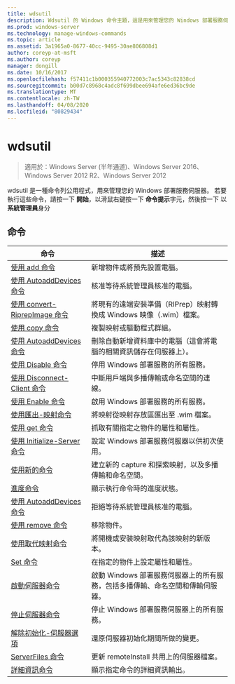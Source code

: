```yaml
---
title: wdsutil
description: Wdsutil 的 Windows 命令主題，這是用來管理您的 Windows 部署服務伺服器的命令列公用程式。
ms.prod: windows-server
ms.technology: manage-windows-commands
ms.topic: article
ms.assetid: 3a1965a0-8677-40cc-9495-30ae806808d1
author: coreyp-at-msft
ms.author: coreyp
manager: dongill
ms.date: 10/16/2017
ms.openlocfilehash: f57411c1b000355940772003c7ac5343c82838cd
ms.sourcegitcommit: b00d7c8968c4adc8f699dbee694afe6ed36bc9de
ms.translationtype: MT
ms.contentlocale: zh-TW
ms.lasthandoff: 04/08/2020
ms.locfileid: "80829434"
---
```

# <a name="wdsutil"></a>wdsutil

>適用於：Windows Server (半年通道)、Windows Server 2016、Windows Server 2012 R2、Windows Server 2012

wdsutil 是一種命令列公用程式，用來管理您的 Windows 部署服務伺服器。 若要執行這些命令，請按一下 **開始**，以滑鼠右鍵按一下 **命令提示**字元，然後按一下 以**系統管理員**身分  
## <a name="commands"></a>命令  
|命令|描述|  
|------|--------|  
|[使用 add 命令](using-the-add-command.md)|新增物件或將預先設置電腦。|  
|[使用 AutoaddDevices 命令](using-the-approve-autoadddevices-command.md)|核准等待系統管理員核准的電腦。|  
|[使用 convert-RiprepImage 命令](using-the-convert-riprepimage-command.md)|將現有的遠端安裝準備（RIPrep）映射轉換成 Windows 映像（.wim）檔案。|  
|[使用 copy 命令](using-the-copy-command.md)|複製映射或驅動程式群組。|  
|[使用 AutoaddDevices 命令](using-the-delete-autoadddevices-command.md)|刪除自動新增資料庫中的電腦（這會將電腦的相關資訊儲存在伺服器上）。|  
|[使用 Disable 命令](using-the-disable-command.md)|停用 Windows 部署服務的所有服務。|  
|[使用 Disconnect-Client 命令](using-the-disconnect-client-command.md)|中斷用戶端與多播傳輸或命名空間的連線。|  
|[使用 Enable 命令](using-the-enable-command.md)|啟用 Windows 部署服務的所有服務。|  
|[使用匯出-映射命令](using-the-export-image-command.md)|將映射從映射存放區匯出至 .wim 檔案。|  
|[使用 get 命令](using-the-get-command.md)|抓取有關指定之物件的屬性和屬性。|  
|[使用 Initialize-Server 命令](using-the-initialize-server-command.md)|設定 Windows 部署服務伺服器以供初次使用。|  
|[使用新的命令](using-the-new-command.md)|建立新的 capture 和探索映射，以及多播傳輸和命名空間。|  
|[進度命令](the-progress-command.md)|顯示執行命令時的進度狀態。|  
|[使用 AutoaddDevices 命令](using-the-reject-autoadddevices-command.md)|拒絕等待系統管理員核准的電腦。|  
|[使用 remove 命令](using-the-remove-command.md)|移除物件。|  
|[使用取代映射命令](using-the-replace-image-command.md)|將開機或安裝映射取代為該映射的新版本。|  
|[Set 命令](the-set-command.md)|在指定的物件上設定屬性和屬性。|  
|[啟動伺服器命令](the-start-server-command.md)|啟動 Windows 部署服務伺服器上的所有服務，包括多播傳輸、命名空間和傳輸伺服器。|  
|[停止伺服器命令](the-stop-server-command.md)|停止 Windows 部署服務伺服器上的所有服務。|  
|[解除初始化-伺服器選項](the-uninitialize-server-option.md)|還原伺服器初始化期間所做的變更。|  
|[ServerFiles 命令](the-update-serverfiles-command.md)|更新 remoteInstall 共用上的伺服器檔案。|  
|[詳細資訊命令](the-verbose-command.md)|顯示指定命令的詳細資訊輸出。|  
